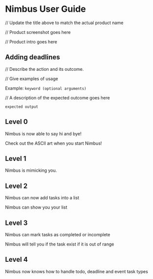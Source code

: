 # Nimbus User Guide

// Update the title above to match the actual product name

// Product screenshot goes here

// Product intro goes here

## Adding deadlines

// Describe the action and its outcome.

// Give examples of usage

Example: `keyword (optional arguments)`

// A description of the expected outcome goes here

```
expected output
```

## Level 0

Nimbus is now able to say hi and bye!

Check out the ASCII art when you start Nimbus!


## Level 1

Nimbus is mimicking you.

## Level 2

Nimbus can now add tasks into a list

Nimbus can show you your list

## Level 3

Nimbus can mark tasks as completed or incomplete

Nimbus will tell you if the task exist if it is out of range

## Level 4

Nimbus now knows how to handle todo, deadline and event task types